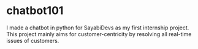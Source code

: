 # chatbot101
I made a chatbot in python for SayabiDevs as my first internship project. This project mainly aims for customer-centricity by resolving all real-time issues of customers.
